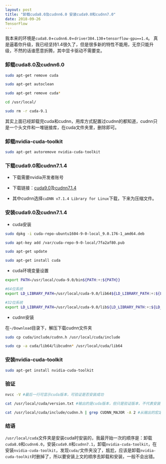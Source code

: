 ```yaml
---
layout: post
title: "卸载cuda8.0及cudnn6.0 安装cuda9.0和cudnn7.0"
date: 2018-09-26
TensorFlow
---
```


我本来的环境是`cuda8.0`+`cudnn6.0`+`driver384.130`+`tensorflow-gpu==1.4`。
真是逼着你升级，我已经坚持1.4很久了，但是很多新的特性不能用，无奈只能升级，不然的话谁愿意折腾，其中显卡驱动不需要变。

### 卸载cuda8.0及cudnn6.0

```bash
sudo apt-get remove cuda 

sudo apt-get autoclean

sudo apt-get remove cuda*

cd /usr/local/

sudo rm -r cuda-9.1
```
其实上面已经卸载完cuda和cudnn，用库方式配置过cudnn的都知道，cudnn只是一个头文件和一堆链接库，在cuda文件夹里，删除即可。

### 卸载nvidia-cuda-toolkit

```bash
sudo apt-get autoremove nvidia-cuda-toolkit
```

### 下载cuda9.0和cudnn7.1.4

- 下载需要nvidia开发者账号

- 下载链接：[cuda9.0](https://developer.nvidia.com/cuda-90-download-archive?target_os=Linux&target_arch=x86_64&target_distro=Ubuntu&target_version=1604&target_type=deblocal)及[cudnn7.1.4](https://developer.nvidia.com/rdp/cudnn-archive)

- 其中cudnn选择`cuDNN v7.1.4 Library for Linux`下载，下来为压缩文件。

### 安装cuda9.0及cudnn7.1.4

- cuda安装

```bash
sudo dpkg -i cuda-repo-ubuntu1604-9-0-local_9.0.176-1_amd64.deb 

sudo apt-key add /var/cuda-repo-9-0-local/7fa2af80.pub

sudo apt-get update

sudo apt-get install cuda
```

- cuda环境变量设置

```bash
export PATH=/usr/local/cuda-9.0/bin${PATH:+:${PATH}}

#64位系统
export LD_LIBRARY_PATH=/usr/local/cuda-9.0/lib64${LD_LIBRARY_PATH:+:${LD_LIBRARY_PATH}}

#32位系统
export LD_LIBRARY_PATH=/usr/local/cuda-9.0/lib${LD_LIBRARY_PATH:+:${LD_LIBRARY_PATH}}
```

- cudnn安装

在`~/Download`目录下，解压下载cudnn文件夹

```bash
sudo cp cuda/include/cudnn.h /usr/local/cuda/include

sudo cp -a cuda/lib64/libcudnn* /usr/local/cuda/lib64
```

### 安装nvidia-cuda-toolkit

```bash
sudo apt-get install nvidia-cuda-toolkit
```

### 验证

```bash
nvcc -V #最后一行可显示cuda版本，可验证是否安装成功

cat /usr/local/cuda/version.txt #输出的是cuda版本，但只是验证版本，不代表安装一定成功

cat /usr/local/cuda/include/cudnn.h | grep CUDNN_MAJOR -A 2 #从输出的宏定义可以查看cudnn的版本，只能验证版本，不代表安装成功
```

### 结语

`/usr/local/cuda`文件夹是安装cuda时安装的，我最开始一次的顺序是：卸载`cuda8.0`和`cudnn6.0`，安装`cuda9.0`和`cudnn7.1`，卸载`nvidia-cuda-toolkit`，在安装`nvidia-cuda-toolkit`，发现`cuda/`文件夹没了，尴尬，应该是卸载`nvidia-cuda-toolkit`时删掉了，所以要安装上文的顺序去卸载和安装，一般不会出错。
